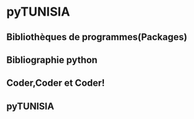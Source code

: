 # pyTUNISIA

## Bibliothèques de programmes(Packages) 
<preview-lia 
link="pageArticle.html?article=https://tinyurl.com/yyrcq3q9"
src="https://liascript.github.io/course/?https://liamd.informatik.tu-freiberg.de//tvszSl_j9/download#2">
</preview-lia>

## Bibliographie python 
<preview-lia 
link="pageArticle.html?article=https://tinyurl.com/y3anj4b2"
src="https://liascript.github.io/course/?https://liamd.informatik.tu-freiberg.de//DhxpqiUJ7/download#2">
</preview-lia> 


## Coder,Coder et Coder!

<preview-lia 
link="pageArticle.html?article=https://tinyurl.com/yxzgcycd"
src="https://liascript.github.io/course/?https://liamd.informatik.tu-freiberg.de//DhxpqiUJ7/download#2">
</preview-lia> 

## pyTUNISIA
<preview-lia 
link="pageArticle.html?article=https://tinyurl.com/y35gr8ve"
src="https://liascript.github.io/course/?https://liamd.informatik.tu-freiberg.de//jEpBZIQtm/download#1">
</preview-lia> 

